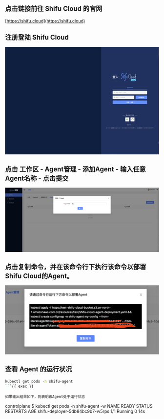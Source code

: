
## 点击链接前往 Shifu Cloud 的官网

[https://shifu.cloud](https://shifu.cloud)

## 注册登陆 Shifu Cloud

![Shifu Cloud Login](images/ShifuCloudLogin.png)

## 点击 工作区 - Agent管理 - 添加Agent - 输入任意Agent名称 - 点击提交 

![Add Agent](images/AddAgent.png)

## 点击复制命令，并在该命令行下执行该命令以部署Shifu Cloud的Agent。
![Deploy Agent](images/DeployAgent.png)

## 查看 Agent 的运行状况
```bash
kubectl get pods -n shifu-agent
```{{ exec }}

如果输出结果如下，则表明该Agent处于运行状态

```
controlplane $ kubectl get pods -n shifu-agent -w
NAME                              READY   STATUS    RESTARTS   AGE
shifu-deployer-5db84bc9b7-w5rps   1/1     Running   0          14s
```
